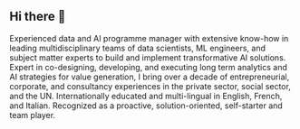 ## Hi there 👋
Experienced data and AI programme manager with extensive know-how in leading multidisciplinary teams of data scientists, ML engineers, and subject matter experts to build and implement transformative AI solutions. Expert in co-designing, developing, and executing long term analytics and AI strategies for value generation, I bring over a decade of entrepreneurial, corporate, and consultancy experiences in the private sector, social sector, and the UN. Internationally educated and multi-lingual in English, French, and Italian. Recognized as a proactive, solution-oriented, self-starter and team player.

<!--
**Nicco-Cirone/Nicco-Cirone** is a ✨ _special_ ✨ repository because its `README.md` (this file) appears on your GitHub profile.

Here are some ideas to get you started:

- 🔭 I’m currently working on ...
- 🌱 I’m currently learning ...
- 👯 I’m looking to collaborate on ...
- 🤔 I’m looking for help with ...
- 💬 Ask me about ...
- 📫 How to reach me: ...
- 😄 Pronouns: ...
- ⚡ Fun fact: ...
-->
